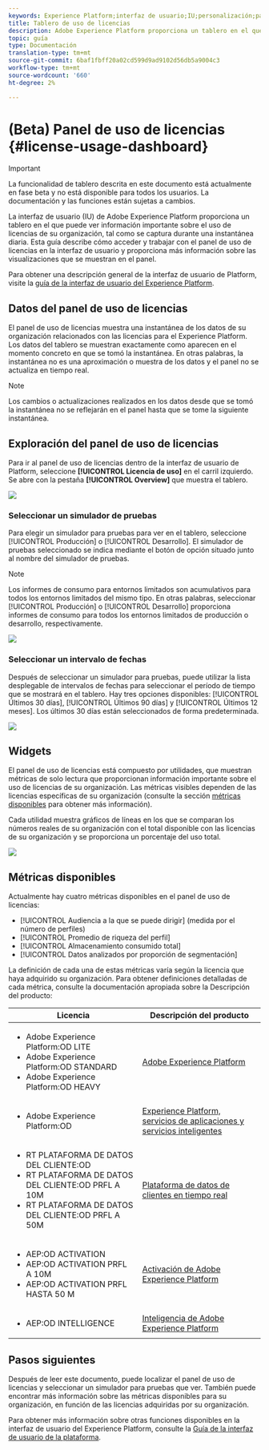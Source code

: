 ```yaml
---
keywords: Experience Platform;interfaz de usuario;IU;personalización;panel de uso de licencias;panel;uso de licencias;derecho;consumo
title: Tablero de uso de licencias
description: Adobe Experience Platform proporciona un tablero en el que puede ver información importante sobre el uso de licencias de su organización.
topic: guía
type: Documentación
translation-type: tm+mt
source-git-commit: 6baf1fbff20a02cd599d9ad9102d56db5a9004c3
workflow-type: tm+mt
source-wordcount: '660'
ht-degree: 2%

---
```



# (Beta) Panel de uso de licencias {#license-usage-dashboard}

>[!IMPORTANT]
>
>La funcionalidad de tablero descrita en este documento está actualmente en fase beta y no está disponible para todos los usuarios. La documentación y las funciones están sujetas a cambios.

La interfaz de usuario (IU) de Adobe Experience Platform proporciona un tablero en el que puede ver información importante sobre el uso de licencias de su organización, tal como se captura durante una instantánea diaria. Esta guía describe cómo acceder y trabajar con el panel de uso de licencias en la interfaz de usuario y proporciona más información sobre las visualizaciones que se muestran en el panel.

Para obtener una descripción general de la interfaz de usuario de Platform, visite la [guía de la interfaz de usuario del Experience Platform](../../landing/ui-guide.md).

## Datos del panel de uso de licencias

El panel de uso de licencias muestra una instantánea de los datos de su organización relacionados con las licencias para el Experience Platform. Los datos del tablero se muestran exactamente como aparecen en el momento concreto en que se tomó la instantánea. En otras palabras, la instantánea no es una aproximación o muestra de los datos y el panel no se actualiza en tiempo real.

>[!NOTE]
>
>Los cambios o actualizaciones realizados en los datos desde que se tomó la instantánea no se reflejarán en el panel hasta que se tome la siguiente instantánea.

## Exploración del panel de uso de licencias

Para ir al panel de uso de licencias dentro de la interfaz de usuario de Platform, seleccione **[!UICONTROL Licencia de uso]** en el carril izquierdo. Se abre con la pestaña **[!UICONTROL Overview]** que muestra el tablero.

![](../images/license-usage/dashboard-overview.png)

### Seleccionar un simulador de pruebas

Para elegir un simulador para pruebas para ver en el tablero, seleccione [!UICONTROL Producción] o [!UICONTROL Desarrollo]. El simulador de pruebas seleccionado se indica mediante el botón de opción situado junto al nombre del simulador de pruebas.

>[!NOTE]
>
>Los informes de consumo para entornos limitados son acumulativos para todos los entornos limitados del mismo tipo. En otras palabras, seleccionar [!UICONTROL Producción] o [!UICONTROL Desarrollo] proporciona informes de consumo para todos los entornos limitados de producción o desarrollo, respectivamente.

![](../images/license-usage/select-sandbox.png)

### Seleccionar un intervalo de fechas

Después de seleccionar un simulador para pruebas, puede utilizar la lista desplegable de intervalos de fechas para seleccionar el período de tiempo que se mostrará en el tablero. Hay tres opciones disponibles: [!UICONTROL Últimos 30 días], [!UICONTROL Últimos 90 días] y [!UICONTROL Últimos 12 meses]. Los últimos 30 días están seleccionados de forma predeterminada.

![](../images/license-usage/select-date-range.png)

## Widgets

El panel de uso de licencias está compuesto por utilidades, que muestran métricas de solo lectura que proporcionan información importante sobre el uso de licencias de su organización. Las métricas visibles dependen de las licencias específicas de su organización (consulte la sección [métricas disponibles](#available-metrics) para obtener más información).

Cada utilidad muestra gráficos de líneas en los que se comparan los números reales de su organización con el total disponible con las licencias de su organización y se proporciona un porcentaje del uso total.

![](../images/license-usage/widgets.png)

## Métricas disponibles

Actualmente hay cuatro métricas disponibles en el panel de uso de licencias:

* [!UICONTROL Audiencia a la que se puede dirigir]  (medida por el número de perfiles)
* [!UICONTROL Promedio de riqueza del perfil]
* [!UICONTROL Almacenamiento consumido total]
* [!UICONTROL Datos analizados por proporción de segmentación]

La definición de cada una de estas métricas varía según la licencia que haya adquirido su organización. Para obtener definiciones detalladas de cada métrica, consulte la documentación apropiada sobre la Descripción del producto:

| Licencia | Descripción del producto |
|---|---|
| <ul><li>Adobe Experience Platform:OD LITE</li><li>Adobe Experience Platform:OD STANDARD</li><li>Adobe Experience Platform:OD HEAVY</li></ul> | [Adobe Experience Platform](https://helpx.adobe.com/legal/product-descriptions/adobe-experience-platform.html) |
| <ul><li>Adobe Experience Platform:OD</li></ul> | [Experience Platform, servicios de aplicaciones y servicios inteligentes](https://helpx.adobe.com/legal/product-descriptions/exp-platform-app-svcs.html) |
| <ul><li>RT PLATAFORMA DE DATOS DEL CLIENTE:OD</li><li>RT PLATAFORMA DE DATOS DEL CLIENTE:OD PRFL A 10M</li><li>RT PLATAFORMA DE DATOS DEL CLIENTE:OD PRFL A 50M</li></ul> | [Plataforma de datos de clientes en tiempo real](https://helpx.adobe.com/legal/product-descriptions/real-time-customer-data-platform.html) |
| <ul><li>AEP:OD ACTIVATION</li><li>AEP:OD ACTIVATION PRFL A 10M</li><li>AEP:OD ACTIVATION PRFL HASTA 50 M</li></ul> | [Activación de Adobe Experience Platform](https://helpx.adobe.com/legal/product-descriptions/adobe-experience-platform0.html) |
| <ul><li>AEP:OD INTELLIGENCE</li></ul> | [Inteligencia de Adobe Experience Platform](https://helpx.adobe.com/legal/product-descriptions/adobe-experience-platform-intelligence---product-description.html) |

## Pasos siguientes

Después de leer este documento, puede localizar el panel de uso de licencias y seleccionar un simulador para pruebas que ver. También puede encontrar más información sobre las métricas disponibles para su organización, en función de las licencias adquiridas por su organización.

Para obtener más información sobre otras funciones disponibles en la interfaz de usuario del Experience Platform, consulte la [Guía de la interfaz de usuario de la plataforma](../../landing/ui-guide.md).